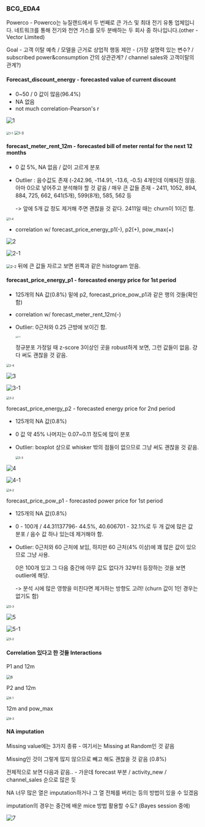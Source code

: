 ### BCG_EDA4

Powerco - Powerco는 뉴질랜드에서 두 번째로 큰 가스 및 최대 전기 유통 업체입니다. 네트워크를 통해 전기와 천연 가스를 모두 분배하는 두 회사 중 하나입니다.(other - Vector Limited)

Goal - 고객 이탈 예측 / 모델을 근거로 상업적 행동 제안 - (가장 설명력 있는 변수? / subscribed power&consumption 간의 상관관계? / channel sales와 고객이탈의 관계?)

#### Forecast_discount_energy - forecasted value of current discount 

- 0~50 / 0 값이 많음(96.4%)
- NA 없음
- not much correlation-Pearson's r

![1](/img/1.png)

<img src="/Users/kwanseok/ESC-21SPRING/파이널과제/img/1-1.png" alt="1-1" style="zoom: 50%;" />

<img src="/Users/kwanseok/ESC-21SPRING/파이널과제/img/1-3.png" alt="1-3" style="zoom: 67%;" />



#### forecast_meter_rent_12m - forecasted bill of meter rental for the next 12 months

- 0 값 5%, NA 없음 / 값이 고르게 분포

- Outlier : 음수값도 존재 (-242.96, -114.91, -13.6, -0.5) 4개인데 이해되진 않음. 아마 0으로 넣어주고 분석해야 할 것 같음 / 매우 큰 값들 존재 - 2411, 1052, 894, 884, 725, 662, 641(5개), 599(8개), 585, 562  등

  -> 앞에 5개 값 정도 제거해 주면 괜찮을 것 같다. 2411일 때는 churn이 1이긴 함.

<img src="/Users/kwanseok/ESC-21SPRING/파이널과제/img/1-4.png" alt="1-4" style="zoom:50%;" />

- correlation w/ forecast_price_energy_p1(-), p2(+), pow_max(+)

![2](img/2.png)

![2-1](/Users/kwanseok/ESC-21SPRING/파이널과제/img/2-1.png)

<img src="/Users/kwanseok/ESC-21SPRING/파이널과제/img/2-2.png" alt="2-2" style="zoom: 67%;" /> 뒤에 큰 값들 자르고 보면 왼쪽과 같은 histogram 얻음.

#### forecast_price_energy_p1 - forecasted energy price for 1st period

- 125개의 NA 값(0.8%) 밑에 p2, forecast_price_pow_p1과 같은 행의 것들(확인함)

- correlation w/ forecast_meter_rent_12m(-)

- Outlier: 0근처와 0.25 근방에 보이긴 함.

  <img src="/Users/kwanseok/ESC-21SPRING/파이널과제/img/2-5.png" alt="2-5" style="zoom:33%;" /> 

  정규분포 가정일 때 z-score 3이상인 곳을 robust하게 보면, 그런 값들이 없음. 걍 다 써도 괜찮을 것 같음.

<img src="/Users/kwanseok/ESC-21SPRING/파이널과제/img/2-4.png" alt="2-4" style="zoom:50%;" />

![3](/Users/kwanseok/ESC-21SPRING/파이널과제/img/3.png)

![3-1](/Users/kwanseok/ESC-21SPRING/파이널과제/img/3-1.png)

<img src="/Users/kwanseok/ESC-21SPRING/파이널과제/img/3-2.png" alt="3-2" style="zoom:50%;" />



forecast_price_energy_p2 - forecasted energy price for 2nd period

- 125개의 NA 값(0.8%)

- 0 값 약 45% 나머지는 0.07~0.11 정도에 많이 분포

- Outlier: boxplot 상으로 whisker 밖의 점들이 없으므로 그냥 써도 괜찮을 것 같음.

  <img src="/Users/kwanseok/ESC-21SPRING/파이널과제/img/3-3.png" alt="3-3" style="zoom:50%;" />

![4](/Users/kwanseok/ESC-21SPRING/파이널과제/img/4.png)

![4-1](/Users/kwanseok/ESC-21SPRING/파이널과제/img/4-1.png)

<img src="/Users/kwanseok/ESC-21SPRING/파이널과제/img/4-2.png" alt="4-2" style="zoom:50%;" />

forecast_price_pow_p1 - forecasted power price for 1st period

- 125개의 NA 값(0.8%)

- 0 - 100개 / 44.31137796- 44.5%, 40.606701 - 32.1%로 두 개 값에 많은 값 분포 / 음수 값 하나 있는데 제거해야 함.

- Outlier: 0근처와 60 근처에 보임, 하지만 60 근처(4% 이상)에 꽤 많은 값이 있으므로 그냥 사용.

  0은 100개 있고 그 다음 중간에 아무 값도 없다가 32부터 등장하는 것을 보면 outlier에 해당.

  -> 분석 시에 많은 영향을 미친다면 제거하는 방향도 고려! (churn 값이 1인 경우는 없기도 함)

<img src="/Users/kwanseok/ESC-21SPRING/파이널과제/img/5-3.png" alt="5-3" style="zoom:50%;" />

![5](/Users/kwanseok/ESC-21SPRING/파이널과제/img/5.png)

![5-1](/Users/kwanseok/ESC-21SPRING/파이널과제/img/5-1.png)

<img src="/Users/kwanseok/ESC-21SPRING/파이널과제/img/5-2.png" alt="5-2" style="zoom:50%;" />

#### Correlation 있다고 한 것들 Interactions

P1 and 12m

<img src="/Users/kwanseok/ESC-21SPRING/파이널과제/img/6.png" alt="6" style="zoom:67%;" />



P2 and 12m

<img src="/Users/kwanseok/ESC-21SPRING/파이널과제/img/6-1.png" alt="6-1" style="zoom:50%;" />

12m and pow_max

<img src="/Users/kwanseok/ESC-21SPRING/파이널과제/img/6-3.png" alt="6-3" style="zoom:50%;" />

#### NA imputation

Missing value에는 3가지 종류 - 여기서는 Missing at Random인 것 같음

Missing인 것이 그렇게 많지 않으므로 빼고 해도 괜찮을 것 같음 (0.8%)

전체적으로 보면 다음과 같음.. - 가운데 forecast 부분 / activity_new / channel_sales 순으로 많은 듯

NA 너무 많은 열은 imputation하거나 그 열 전체를 버리는 등의 방법이 있을 수 있겠음

imputation의 경우는 중간에 배운 mice 방법 활용할 수도? (Bayes session 중에)

![7](/Users/kwanseok/ESC-21SPRING/파이널과제/img/7.png)



